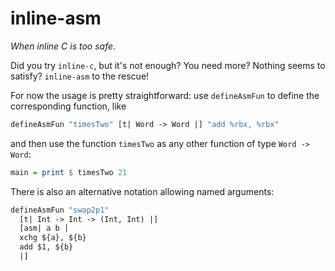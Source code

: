 # inline-asm

_When inline C is too safe_.

Did you try `inline-c`, but it's not enough? You need more? Nothing seems to satisfy?
`inline-asm` to the rescue!

For now the usage is pretty straightforward: use `defineAsmFun` to define the
corresponding function, like
```haskell
defineAsmFun "timesTwo" [t| Word -> Word |] "add %rbx, %rbx"
````
and then use the function `timesTwo` as any other function of type `Word -> Word`:
```haskell
main = print $ timesTwo 21
```

There is also an alternative notation allowing named arguments:
```haskell
defineAsmFun "swap2p1"
  [t| Int -> Int -> (Int, Int) |]
  [asm| a b |
  xchg ${a}, ${b}
  add $1, ${b}
  |]
```
